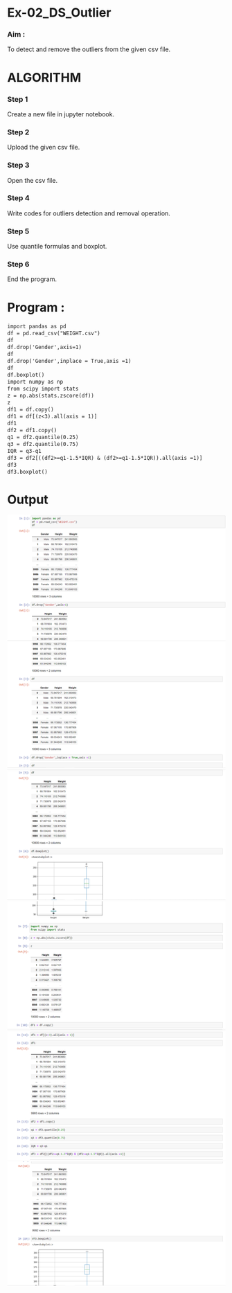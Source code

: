 # Ex-02_DS_Outlier
### Aim : 
To detect and remove the outliers from the given csv file.

# ALGORITHM
### Step 1 
Create a new file in jupyter notebook.
### Step 2
Upload the given csv file.
### Step 3 
Open the csv file.
### Step 4 
Write codes for outliers detection and removal operation.
### Step 5 
Use quantile formulas and boxplot.
### Step 6 
End the program.

# Program :
```
import pandas as pd
df = pd.read_csv("WEIGHT.csv")
df
df.drop('Gender',axis=1)
df
df.drop('Gender',inplace = True,axis =1)
df
df.boxplot()
import numpy as np
from scipy import stats
z = np.abs(stats.zscore(df))
z
df1 = df.copy()
df1 = df[(z<3).all(axis = 1)]
df1
df2 = df1.copy()
q1 = df2.quantile(0.25)
q3 = df2.quantile(0.75)
IQR = q3-q1
df3 = df2[((df2>=q1-1.5*IQR) & (df2>=q1-1.5*IQR)).all(axis =1)]
df3
df3.boxplot()
```

# Output

![img](scr1.png)
![img](scr2.png)
![img](scr3.png)
![img](scr4.png)
![img](scr5.png)
![img](scr6.png)


